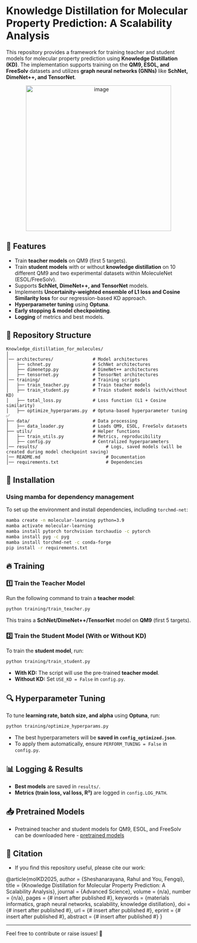 # Knowledge Distillation for Molecular Property Prediction: A Scalability Analysis

This repository provides a framework for training teacher and student models for molecular property prediction using **Knowledge Distillation (KD)**. The implementation supports training on the **QM9, ESOL, and FreeSolv** datasets and utilizes **graph neural networks (GNNs)** like **SchNet, DimeNet++, and TensorNet**.

<p align="center">
  <img width="396" alt="image" src="https://github.com/user-attachments/assets/c08ad6dc-22bf-4f2f-bfce-b1d43172b6ce" />
</p>

## 📌 Features
- Train **teacher models** on QM9 (first 5 targets).
- Train **student models** with or without **knowledge distillation** on 10 different QM9 and two experimental datasets within MoleculeNet (ESOL/FreeSolv).
- Supports **SchNet, DimeNet++, and TensorNet** models.
- Implements **Uncertainity-weighted ensemble of L1 loss and Cosine Similarity loss** for our regression-based KD approach.
- **Hyperparameter tuning** using **Optuna**.
- **Early stopping & model checkpointing**.
- **Logging** of metrics and best models.

## 📂 Repository Structure
```
Knowledge_distillation_for_molecules/
│ 
│── architectures/               # Model architectures
│   ├── schnet.py                # SchNet architectures
│   ├── dimenetpp.py             # DimeNet++ architectures
│   ├── tensornet.py             # TensorNet architectures
│── training/                    # Training scripts
│   ├── train_teacher.py         # Train teacher models
│   ├── train_student.py         # Train student models (with/without KD)
│   ├── total_loss.py            # Loss function (L1 + Cosine similarity)
│   ├── optimize_hyperparams.py  # Optuna-based hyperparameter tuning  ✅
├── data/                        # Data processing
│   ├── data_loader.py           # Loads QM9, ESOL, FreeSolv datasets
├── utils/                       # Helper functions
│   ├── train_utils.py           # Metrics, reproducibility
│   ├── config.py                # Centralized hyperparameters
│── results/                          # Logs, saved models (will be created during model checkpoint saving)
│── README.md                         # Documentation
│── requirements.txt                  # Dependencies
```

## 🚀 Installation

### **Using mamba for dependency management**
To set up the environment and install dependencies, including `torchmd-net`:

```bash
mamba create -n molecular-learning python=3.9
mamba activate molecular-learning
mamba install pytorch torchvision torchaudio -c pytorch
mamba install pyg -c pyg
mamba install torchmd-net -c conda-forge
pip install -r requirements.txt
```

## 🔥 Training
### **1️⃣ Train the Teacher Model**
Run the following command to train a **teacher model**:
```bash
python training/train_teacher.py
```
This trains a **SchNet/DimeNet++/TensorNet** model on **QM9** (first 5 targets).

### **2️⃣ Train the Student Model (With or Without KD)**
To train the **student model**, run:
```bash
python training/train_student.py
```
- **With KD:** The script will use the pre-trained **teacher model**.
- **Without KD:** Set `USE_KD = False` in `config.py`.

## 🔍 Hyperparameter Tuning
To tune **learning rate, batch size, and alpha** using **Optuna**, run:
```bash
python training/optimize_hyperparams.py
```
- The best hyperparameters will be **saved in `config_optimized.json`**.
- To apply them automatically, ensure `PERFORM_TUNING = False` in `config.py`.

## 📊 Logging & Results
- **Best models** are saved in `results/`.
- **Metrics (train loss, val loss, R²)** are logged in `config.LOG_PATH`.

## 📥 Pretrained Models
- Pretrained teacher and student models for QM9, ESOL, and FreeSolv can be downloaded here - [pretrained models](https://drive.google.com/drive/folders/1k_N6Cswk57DlxprMFuArh-oaxTz_V-xi?usp=sharing)

## 📜 Citation
- If you find this repository useful, please cite our work:

@article{molKD2025,
  author    = {Sheshanarayana, Rahul and You, Fengqi},
  title     = {Knowledge Distillation for Molecular Property Prediction: A Scalability Analysis},
  journal   = {Advanced Science},
  volume    = {n/a},
  number    = {n/a},
  pages     = {# insert after published #},
  keywords  = {materials informatics, graph neural networks, scalability, knowledge distillation},
  doi       = {# insert after published #},
  url       = {# insert after published #},
  eprint    = {# insert after published #},
  abstract  = {# insert after published #}
}


---

Feel free to contribute or raise issues! 🚀
